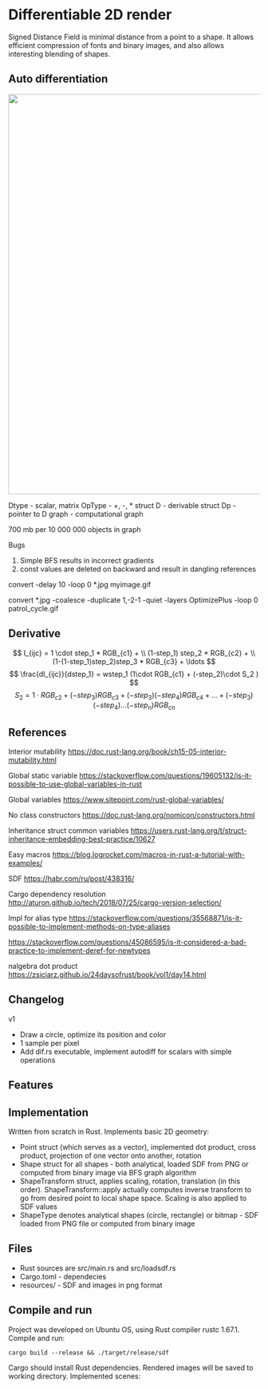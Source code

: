 # Differentiable 2D render

Signed Distance Field is minimal distance from a point to a shape. It allows efficient compression of fonts and binary images, and also allows interesting blending of shapes.


## Auto differentiation

<img src=diagram-20230329.svg width=800>

Dtype - scalar, matrix
OpType - +, -, *
struct D - derivable
struct Dp - pointer to D
graph - computational graph

700 mb per 10 000 000 objects in graph

Bugs
1) Simple BFS results in incorrect gradients
2) const values are deleted on backward and result in dangling references

convert -delay 10 -loop 0 *.jpg myimage.gif

convert *.jpg -coalesce   -duplicate 1,-2-1 -quiet -layers OptimizePlus  -loop 0 patrol_cycle.gif

## Derivative

$$ I_{ijc} = 1 \cdot step_1 * RGB_{c1} + \\ (1-step_1) step_2 * RGB_{c2} + \\ (1-(1-step_1)step_2)step_3 * RGB_{c3} + \ldots $$
$$ \frac{dI_{ijc}}{dstep_1} = wstep_1 (1\cdot RGB_{c1} + (-step_2)\cdot S_2 ) $$
$$ S_2 = 1\cdot RGB_{c2} + (-step_3)RGB_{c3} + (-step_3)(-step_4)RGB_{c4} +\ldots + (-step_3)(-step_4)\ldots (-step_n)RGB_{cn} $$

## References
Interior mutability
https://doc.rust-lang.org/book/ch15-05-interior-mutability.html

Global static variable
https://stackoverflow.com/questions/19605132/is-it-possible-to-use-global-variables-in-rust

Global variables
https://www.sitepoint.com/rust-global-variables/

No class constructors
https://doc.rust-lang.org/nomicon/constructors.html

Inheritance struct common variables
https://users.rust-lang.org/t/struct-inheritance-embedding-best-practice/10627

Easy macros
https://blog.logrocket.com/macros-in-rust-a-tutorial-with-examples/

SDF
https://habr.com/ru/post/438316/

Cargo dependency resolution
http://aturon.github.io/tech/2018/07/25/cargo-version-selection/

Impl for alias type
https://stackoverflow.com/questions/35568871/is-it-possible-to-implement-methods-on-type-aliases

https://stackoverflow.com/questions/45086595/is-it-considered-a-bad-practice-to-implement-deref-for-newtypes

nalgebra dot product
https://zsiciarz.github.io/24daysofrust/book/vol1/day14.html

## Changelog

v1
* Draw a circle, optimize its position and color
* 1 sample per pixel
* Add dif.rs executable, implement autodiff for scalars with simple operations

## Features


## Implementation
Written from scratch in Rust. Implements basic 2D geometry: 
* Point struct (which serves as a vector), implemented dot product, cross product, projection of one vector onto another, rotation
* Shape struct for all shapes - both analytical, loaded SDF from PNG or computed from binary image via BFS graph algorithm
* ShapeTransform struct, applies scaling, rotation, translation (in this order). ShapeTransform::apply actually computes inverse transform to go from desired point to local shape space. Scaling is also applied to SDF values
* ShapeType denotes analytical shapes (circle, rectangle) or bitmap - SDF loaded from PNG file or computed from binary image


## Files
* Rust sources are src/main.rs and src/loadsdf.rs
* Cargo.toml - dependecies
* resources/ - SDF and images in png format

## Compile and run
Project was developed on Ubuntu OS, using Rust compiler rustc 1.67.1. Compile and run:
```
cargo build --release && ./target/release/sdf
```
Cargo should install Rust dependencies. Rendered images will be saved to working directory. Implemented scenes:


